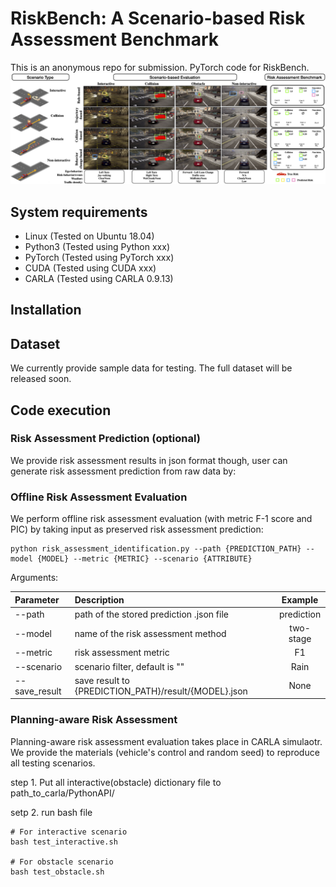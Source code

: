 # RiskBench: A Scenario-based Risk Assessment Benchmark
This is an anonymous repo for submission.
PyTorch code for RiskBench.
![RiskBench](images/teaser2.png)

## System requirements
- Linux (Tested on Ubuntu 18.04)
- Python3 (Tested using Python xxx)
- PyTorch (Tested using PyTorch xxx)
- CUDA (Tested using CUDA xxx)
- CARLA (Tested using CARLA 0.9.13)

## Installation

## Dataset
We currently provide sample data for testing. The full dataset will be released soon.

## Code execution

### Risk Assessment Prediction (optional)
We provide risk assessment results in json format though, user can generate risk assessment prediction from raw data by:

### Offline Risk Assessment Evaluation
We perform offline risk assessment evaluation (with metric F-1 score and PIC) by taking input as preserved risk assessment prediction:
```
python risk_assessment_identification.py --path {PREDICTION_PATH} --model {MODEL} --metric {METRIC} --scenario {ATTRIBUTE}
```

Arguments: 

| Parameter     | Description                                          |  Example   |
| :------------ | :--------------------------------------------------- | :--------: |
| --path        | path of the stored prediction .json file             | prediction |
| --model       | name of the risk assessment method                   | two-stage  |
| --metric      | risk assessment metric                               |     F1     |
| --scenario    | scenario filter, default is ""                       |    Rain    |
| --save_result | save result to {PREDICTION_PATH}/result/{MODEL}.json |    None    |


### Planning-aware Risk Assessment
Planning-aware risk assessment evaluation takes place in CARLA simulaotr. We provide the materials (vehicle's control and random seed) to reproduce all testing scenarios.

step 1. Put all interactive(obstacle) dictionary file to path_to_carla/PythonAPI/

setp 2. run bash file 
```
# For interactive scenario
bash test_interactive.sh

# For obstacle scenario
bash test_obstacle.sh
```
